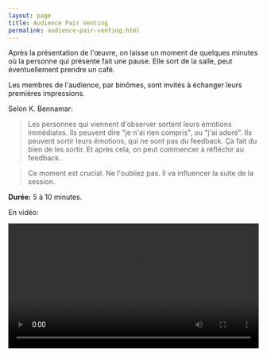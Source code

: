 ```yaml
---
layout: page
title: Audience Pair Venting
permalink: audience-pair-venting.html
---
```


Après la présentation de l'œuvre, on laisse un moment de quelques minutes où la personne qui présente fait une pause. Elle sort de la salle, peut éventuellement prendre un café.

Les membres de l'audience, par binômes, sont invités à échanger leurs premières impressions.

Selon K. Bennamar:

> Les personnes qui viennent d'observer sortent leurs émotions immédiates.
Ils peuvent dire "je n'ai rien compris", ou "j'ai adoré". Ils peuvent sortir leurs émotions, qui ne sont pas du feedback. Ça fait du bien de les sortir. Et après cela, on peut commencer à réfléchir au feedback.

> Ce moment est crucial. Ne l'oubliez pas. Il va influencer la suite de la session.

**Durée:** 5 à 10 minutes.

En vidéo:

<video width="100%" height="auto" controls controlsList="nodownload" >
  <source src="video/one-on-one.mp4" type="video/mp4">
</video>